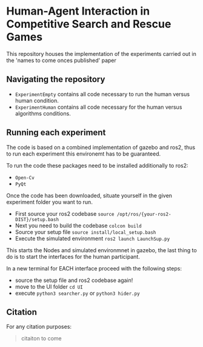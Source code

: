 # Human-Agent Interaction in Competitive Search and Rescue Games

This repository houses the implementation of the experiments carried out in the 'names to come onces published' paper

## Navigating the repository
* `ExperimentEmpty` contains all code necessary to run the human versus human condition.
* `ExperimentHuman` contains all code necessary for the human versus algorithms conditions.


## Running each experiment
The code is based on a combined implementation of gazebo and ros2, thus to run each experiment this environemt has to be guaranteed.

To run the code these packages need to be installed additionally to ros2:
* `Open-Cv`
* `PyQt`


Once the code has been downloaded, situate yourself in the given experiment folder you want to run.
* First source your ros2 codebase `source /opt/ros/{your-ros2-DIST}/setup.bash`
* Next you need to build the codebase `colcon build`
* Source your setup file `source install/local_setup.bash`
* Execute the simulated environment `ros2 launch LaunchSup.py`

This starts the Nodes and simulated environmnet in gazebo, the last thing to do is to start the interfaces for the human participant.

In a new terminal for EACH interface proceed with the following steps:
* source the setup file and ros2 codebase again!
* move to the UI folder `cd UI`
* execute `python3 searcher.py` or `python3 hider.py`


## Citation
For any citation purposes: 
>citaiton to come

